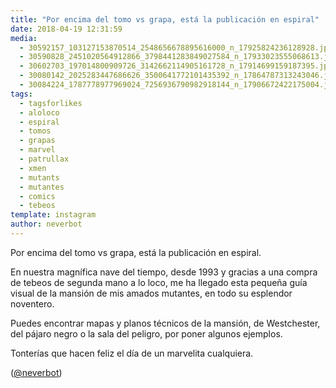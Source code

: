 ```yaml
---
title: "Por encima del tomo vs grapa, está la publicación en espiral"
date: 2018-04-19 12:31:59
media: 
  - 30592157_103127153870514_2548656678895616000_n_17925824236128928.jpg
  - 30590828_2451020564912866_3798441283849027584_n_17933023555068613.jpg
  - 30602703_197014800909726_3142662114905161728_n_17914699159187395.jpg
  - 30080142_2025283447686626_3500641772101435392_n_17864787313243046.jpg
  - 30084224_1787778977969024_7256936790982918144_n_17906672422175004.jpg
tags: 
  - tagsforlikes
  - aloloco
  - espiral
  - tomos
  - grapas
  - marvel
  - patrullax
  - xmen
  - mutants
  - mutantes
  - comics
  - tebeos
template: instagram
author: neverbot
---
```


Por encima del tomo vs grapa, está la publicación en espiral.

En nuestra magnífica nave del tiempo, desde 1993 y gracias a una compra de tebeos de segunda mano a lo loco, me ha llegado esta pequeña guía visual de la mansión de mis amados mutantes, en todo su esplendor noventero.

Puedes encontrar mapas y planos técnicos de la mansión, de Westchester, del pájaro negro o la sala del peligro, por poner algunos ejemplos.

Tonterías que hacen feliz el día de un marvelita cualquiera.

([@neverbot](https://instagram.com/neverbot))
